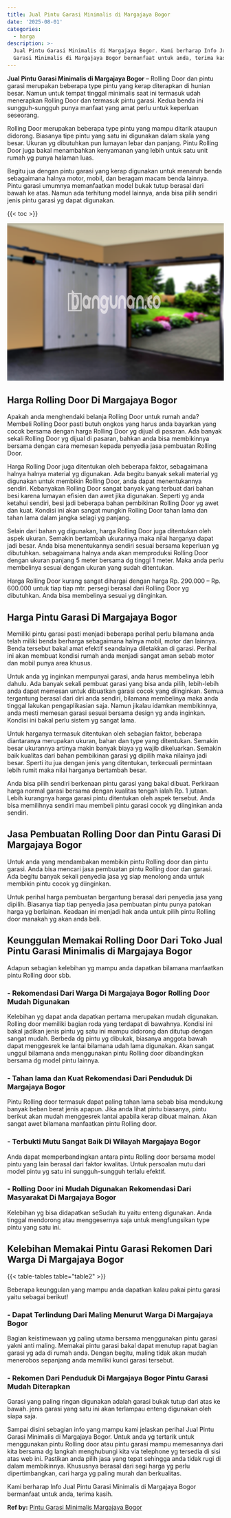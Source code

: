 ```yaml
---
title: Jual Pintu Garasi Minimalis di Margajaya Bogor
date: '2025-08-01'
categories:
  - harga
description: >-
  Jual Pintu Garasi Minimalis di Margajaya Bogor. Kami berharap Info Jual Pintu
  Garasi Minimalis di Margajaya Bogor bermanfaat untuk anda, terima kasih....
---
```


**Jual Pintu Garasi Minimalis di Margajaya Bogor** – Rolling Door dan pintu garasi merupakan beberapa type pintu yang kerap diterapkan di hunian besar. Namun untuk tempat tinggal minimalis saat ini termasuk udah menerapkan Rolling Door dan termasuk pintu garasi. Kedua benda ini sungguh-sungguh punya manfaat yang amat perlu untuk keperluan seseorang.

Rolling Door merupakan beberapa type pintu yang mampu ditarik ataupun didorong. Biasanya tipe pintu yang satu ini digunakan dalam skala yang besar. Ukuran yg dibutuhkan pun lumayan lebar dan panjang. Pintu Rolling Door juga bakal menambahkan kenyamanan yang lebih untuk satu unit rumah yg punya halaman luas.

Begitu jua dengan pintu garasi yang kerap digunakan untuk menaruh benda sebagaimana halnya motor, mobil, dan beragam macam benda lainnya. Pintu garasi umumnya memanfaatkan model bukak tutup berasal dari bawah ke atas. Namun ada terhitung model lainnya, anda bisa pilih sendiri jenis pintu garasi yg dapat digunakan.

{{< toc >}}

![Jual Pintu Garasi Minimalis di Margajaya Bogor](/images/pintu-garasi-37.png)

## Harga Rolling Door Di Margajaya Bogor

Apakah anda menghendaki belanja Rolling Door untuk rumah anda? Membeli Rolling Door pasti butuh ongkos yang harus anda bayarkan yang cocok bersama dengan harga Rolling Door yg dijual di pasaran. Ada banyak sekali Rolling Door yg dijual di pasaran, bahkan anda bisa membikinnya bersama dengan cara memesan kepada penyedia jasa pembuatan Rolling Door.

Harga Rolling Door juga ditentukan oleh beberapa faktor, sebagaimana halnya halnya material yg digunakan. Ada begitu banyak sekali material yg digunakan untuk membikin Rolling Door, anda dapat menentukannya sendiri. Kebanyakan Rolling Door sangat banyak yang terbuat dari bahan besi karena lumayan efisien dan awet jika digunakan. Seperti yg anda ketahui sendiri, besi jadi beberapa bahan pembikinan Rolling Door yg awet dan kuat. Kondisi ini akan sangat mungkin Rolling Door tahan lama dan tahan lama dalam jangka selagi yg panjang.

Selain dari bahan yg digunakan, harga Rolling Door juga ditentukan oleh aspek ukuran. Semakin bertambah ukurannya maka nilai harganya dapat jadi besar. Anda bisa menentukannya sendiri sesuai bersama keperluan yg dibutuhkan. sebagaimana halnya anda akan memproduksi Rolling Door dengan ukuran panjang 5 meter bersama dg tinggi 1 meter. Maka anda perlu membelinya sesuai dengan ukuran yang sudah ditentukan.

Harga Rolling Door kurang sangat dihargai dengan harga Rp. 290.000 – Rp. 600.000 untuk tiap tiap mtr. persegi berasal dari Rolling Door yg dibutuhkan. Anda bisa membelinya sesuai yg diinginkan.

## Harga Pintu Garasi Di Margajaya Bogor

Memiliki pintu garasi pasti menjadi beberapa perihal perlu bilamana anda telah miliki benda berharga sebagaimana halnya mobil, motor dan lainnya. Benda tersebut bakal amat efektif seandainya diletakkan di garasi. Perihal ini akan membuat kondisi rumah anda menjadi sangat aman sebab motor dan mobil punya area khusus.

Untuk anda yg inginkan mempunyai garasi, anda harus membelinya lebih dahulu. Ada banyak sekali pembuat garasi yang bisa anda pilih, lebih-lebih anda dapat memesan untuk dibuatkan garasi cocok yang diinginkan. Semua tergantung berasal dari diri anda sendiri, bilamana membelinya maka anda tinggal lakukan pengaplikasian saja. Namun jikalau idamkan membikinnya, anda mesti memesan garasi sesuai bersama design yg anda inginkan. Kondisi ini bakal perlu sistem yg sangat lama.

Untuk harganya termasuk ditentukan oleh sebagian faktor, beberapa diantaranya merupakan ukuran, bahan dan type yang ditentukan. Semakin besar ukurannya artinya makin banyak biaya yg wajib dikeluarkan. Semakin baik kualitas dari bahan pembikinan garasi yg dipilih maka nilainya jadi besar. Sperti itu jua dengan jenis yang ditentukan, terkecuali permintaan lebih rumit maka nilai harganya bertambah besar.

Anda bisa pilih sendiri berkenaan pintu garasi yang bakal dibuat. Perkiraan harga normal garasi bersama dengan kualitas tengah ialah Rp. 1 jutaan. Lebih kurangnya harga garasi pintu ditentukan oleh aspek tersebut. Anda bisa memilihnya sendiri mau membeli pintu garasi cocok yg diinginkan anda sendiri.

## Jasa Pembuatan Rolling Door dan Pintu Garasi Di Margajaya Bogor

Untuk anda yang mendambakan membikin pintu Rolling door dan pintu garasi. Anda bisa mencari jasa pembuatan pintu Rolling door dan garasi. Ada begitu banyak sekali penyedia jasa yg siap menolong anda untuk membikin pintu cocok yg diinginkan.

Untuk perihal harga pembuatan bergantung berasal dari penyedia jasa yang dipilih. Biasanya tiap tiap penyedia jasa pembuatan pintu punya patokan harga yg berlainan. Keadaan ini menjadi hak anda untuk pilih pintu Rolling door manakah yg akan anda beli.

## Keunggulan Memakai Rolling Door Dari Toko Jual Pintu Garasi Minimalis di Margajaya Bogor

Adapun sebagian kelebihan yg mampu anda dapatkan bilamana manfaatkan pintu Rolling door sbb.

### \- Rekomendasi Dari Warga Di Margajaya Bogor Rolling Door Mudah Digunakan

Kelebihan yg dapat anda dapatkan pertama merupakan mudah digunakan. Rolling door memiliki bagian roda yang terdapat di bawahnya. Kondisi ini bakal jadikan jenis pintu yg satu ini mampu didorong dan ditutup dengan sangat mudah. Berbeda dg pintu yg dibukak, biasanya anggota bawah dapat menggesrek ke lantai bilamana udah lama digunakan. Akan sangat unggul bilamana anda menggunakan pintu Rolling door dibandingkan bersama dg model pintu lainnya.

### \- Tahan lama dan Kuat Rekomendasi Dari Penduduk Di Margajaya Bogor

Pintu Rolling door termasuk dapat paling tahan lama sebab bisa mendukung banyak beban berat jenis apapun. Jika anda lihat pintu biasanya, pintu berikut akan mudah menggesrek lantai apabila kerap dibuat mainan. Akan sangat awet bilamana manfaatkan pintu Rolling door.

### \- Terbukti Mutu Sangat Baik Di Wilayah Margajaya Bogor

Anda dapat memperbandingkan antara pintu Rolling door bersama model pintu yang lain berasal dari faktor kwalitas. Untuk persoalan mutu dari model pintu yg satu ini sungguh-sungguh terlalu efektif.

### \- Rolling Door ini Mudah Digunakan Rekomendasi Dari Masyarakat Di Margajaya Bogor

Kelebihan yg bisa didapatkan seSudah itu yaitu enteng digunakan. Anda tinggal mendorong atau menggesernya saja untuk mengfungsikan type pintu yang satu ini.

## Kelebihan Memakai Pintu Garasi Rekomen Dari Warga Di Margajaya Bogor

{{< table-tables table="table2" >}}

Beberapa keunggulan yang mampu anda dapatkan kalau pakai pintu garasi yaitu sebagai berikut!

### \- Dapat Terlindung Dari Maling Menurut Warga Di Margajaya Bogor

Bagian keistimewaan yg paling utama bersama menggunakan pintu garasi yakni anti maling. Memakai pintu garasi bakal dapat menutup rapat bagian garasi yg ada di rumah anda. Dengan begitu, maling tidak akan mudah menerobos sepanjang anda memiliki kunci garasi tersebut.

### \- Rekomen Dari Penduduk Di Margajaya Bogor Pintu Garasi Mudah Diterapkan

Garasi yang paling ringan digunakan adalah garasi bukak tutup dari atas ke bawah. jenis garasi yang satu ini akan terlampau enteng digunakan oleh siapa saja.

Sampai disini sebagian info yang mampu kami jelaskan perihal Jual Pintu Garasi Minimalis di Margajaya Bogor. Untuk anda yg tertarik untuk menggunakan pintu Rolling door atau pintu garasi mampu memesannya dari kita bersama dg langkah menghubungi kita via telephone yg tersedia di sisi atas web ini. Pastikan anda pilih jasa yang tepat sehingga anda tidak rugi di dalam membikinnya. Khususnya berasal dari segi harga yg perlu dipertimbangkan, cari harga yg paling murah dan berkualitas.

Kami berharap Info Jual Pintu Garasi Minimalis di Margajaya Bogor bermanfaat untuk anda, terima kasih.

**Ref by:** [Pintu Garasi Minimalis Margajaya Bogor](https://id.wikipedia.org/wiki/Pintu)
